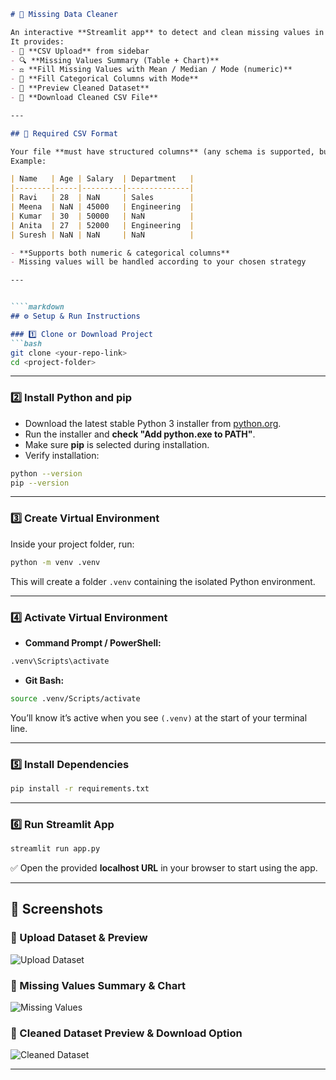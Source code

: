 ````markdown
# 🧹 Missing Data Cleaner

An interactive **Streamlit app** to detect and clean missing values in your dataset.  
It provides:  
- 📂 **CSV Upload** from sidebar  
- 🔍 **Missing Values Summary (Table + Chart)**  
- ⚖️ **Fill Missing Values with Mean / Median / Mode (numeric)**  
- 📝 **Fill Categorical Columns with Mode**  
- 👀 **Preview Cleaned Dataset**  
- 💾 **Download Cleaned CSV File**  

---

## 📂 Required CSV Format

Your file **must have structured columns** (any schema is supported, but missing values will be cleaned).  
Example:  

| Name   | Age | Salary  | Department   |  
|--------|-----|---------|--------------|  
| Ravi   | 28  | NaN     | Sales        |  
| Meena  | NaN | 45000   | Engineering  |  
| Kumar  | 30  | 50000   | NaN          |  
| Anita  | 27  | 52000   | Engineering  |  
| Suresh | NaN | NaN     | NaN          |  

- **Supports both numeric & categorical columns**  
- Missing values will be handled according to your chosen strategy  

---


````markdown
## ⚙️ Setup & Run Instructions

### 1️⃣ Clone or Download Project
```bash
git clone <your-repo-link>
cd <project-folder>
````

---

### 2️⃣ Install Python and pip

* Download the latest stable Python 3 installer from [python.org](https://www.python.org/downloads/windows/).
* Run the installer and **check "Add python.exe to PATH"**.
* Make sure **pip** is selected during installation.
* Verify installation:

```bash
python --version
pip --version
```

---

### 3️⃣ Create Virtual Environment

Inside your project folder, run:

```bash
python -m venv .venv
```

This will create a folder `.venv` containing the isolated Python environment.

---

### 4️⃣ Activate Virtual Environment

* **Command Prompt / PowerShell:**

```bash
.venv\Scripts\activate
```

* **Git Bash:**

```bash
source .venv/Scripts/activate
```

You’ll know it’s active when you see `(.venv)` at the start of your terminal line.

---

### 5️⃣ Install Dependencies

```bash
pip install -r requirements.txt
```

---

### 6️⃣ Run Streamlit App

```bash
streamlit run app.py
```

✅ Open the provided **localhost URL** in your browser to start using the app.


---

## 📸 Screenshots

### 🔹 Upload Dataset & Preview

![Upload Dataset](7f0490e8-5421-4a12-b592-c327f918f4b1.png)

### 🔹 Missing Values Summary & Chart

![Missing Values](3ad85e26-435b-49d1-bef2-186a7ccae6d8.png)

### 🔹 Cleaned Dataset Preview & Download Option

![Cleaned Dataset](36eb8c21-1230-459f-9486-1def7acb353e.png)

---
